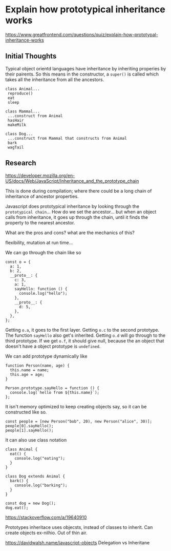 # Explain how prototypical inheritance works
https://www.greatfrontend.com/questions/quiz/explain-how-prototypal-inheritance-works

## Initial Thoughts

Typical object orientd languages have inheritance by inheriting properies by their pairents. So this means in the constructor, a `super()` is called which takes all the
inheritance from all the ancestors.

```
class Animal...
 reproduce()
 eat
 sleep

class Mammal...
 ...construct from Animal
 hasHair
 makeMilk

class Dog...
 ...construct from Mammal that constructs from Animal
 bark
 wagTail
```

## Research

https://developer.mozilla.org/en-US/docs/Web/JavaScript/Inheritance_and_the_prototype_chain

This is done during compilation; where there could be a long chain of inheritance of ancestor properties.

Javascript does prototypical inheritance by looking through the `prototypical chain`... How do we set the ancestor... but when an object calls from inheritance,
it goes up through the chain, until it finds the property to the nearest ancestor.

What are the pros and cons? what are the mechanics of this?

flexibility, mutation at run time...

We can go through the chain like so

```
const o = {
  a: 1,
  b: 2,
  __proto__: {
    c: 3,
    a: 1,
    sayHello: function () {
      console.log("hello");
    },
    __proto__: {
      d: 5,
    },
  },
};
```

Getting `o.a`, it goes to the first layer. Getting `o.c` to the second prototype. The function `sayHello` also get's inherited. Getting `o.d` will go through to the third prototype. If we get `o.f`, it should give null, because the an object that doesn't have a object prototype is `undefined`.

We can add prototype dynamically like

```
function Person(name, age) {
  this.name = name;
  this.age = age;
}

Person.prototype.sayHello = function () {
  console.log(`hello from ${this.name}`);
};
```

It isn't memory optimized to keep creating objects say, so it can be constructed like so.

```
const people = [new Person("bob", 20), new Person("alice", 30)];
people[0].sayHello();
people[1].sayHello();
```

It can also use class notation

```
class Animal {
  eat() {
    console.log("eating");
  }
}

class Dog extends Animal {
  bark() {
    console.log("barking");
  }
}

const dog = new Dog();
dog.eat();

```

https://stackoverflow.com/a/19640910

Prototypes inheritace uses objecsts, instead of classes to inherit. Can create objects ex-nilhio. Out of thin air.

https://davidwalsh.name/javascript-objects
Delegation vs Inheritane

